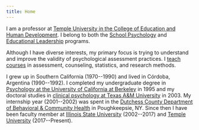 ```yaml
---
title: Home
---
```


I am a professor at [Temple University in the College of Education and Human Development](https://education.temple.edu/). I belong to both the [School Psychology](https://www.temple.edu/academics/degree-programs/school-psychology-phd-ed-scps-phd) and [Educational Leadership](https://www.temple.edu/academics/degree-programs/educational-leadership-edd-ed-edls-edd) programs. 

Although I have diverse interests, my primary focus is trying to understand and improve the validity of psychological assessment practices. I [teach courses](/courses) in assessment, counseling, statistics, and research methods.

I grew up in Southern California (1970--1990) and lived in C&oacute;rdoba, Argentina (1990--1992). I completed my undergraduate degree in [Psychology at the University of California at Berkeley](https://psychology.berkeley.edu/) in 1995 and my doctoral studies in [clinical psychology at Texas A&M University](https://liberalarts.tamu.edu/psychology/phd/clinical/) in 2003. My internship year (2001--2002) was spent in the [Dutchess County Department of Behavioral & Community Health](https://www.dutchessny.gov/Departments/DBCH/dbch.htm) in Poughkeepsie, NY. Since then I have been faculty member at [Illinois State University](https://psychology.illinoisstate.edu/) (2002--2017) and [Temple University](https://education.temple.edu/) (2017--Present).

